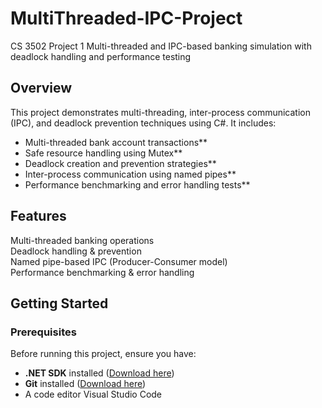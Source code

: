 # MultiThreaded-IPC-Project
CS 3502 Project 1 Multi-threaded and IPC-based banking simulation with deadlock handling and performance testing


## Overview
This project demonstrates multi-threading, inter-process communication (IPC), and deadlock prevention techniques using C#. It includes:
- Multi-threaded bank account transactions**
- Safe resource handling using Mutex**
- Deadlock creation and prevention strategies**
- Inter-process communication using named pipes**
- Performance benchmarking and error handling tests**

## Features
Multi-threaded banking operations  
Deadlock handling & prevention  
Named pipe-based IPC (Producer-Consumer model)  
Performance benchmarking & error handling  

## Getting Started

### Prerequisites
Before running this project, ensure you have:
- **.NET SDK** installed ([Download here](https://dotnet.microsoft.com/download))
- **Git** installed ([Download here](https://git-scm.com/downloads))
- A code editor Visual Studio Code



